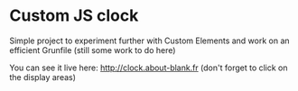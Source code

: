 # Custom JS clock

Simple project to experiment further with Custom Elements and work on an efficient Grunfile (still some work to do here)

You can see it live here: http://clock.about-blank.fr (don't forget to click on the display areas)
